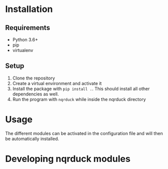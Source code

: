 # Installation 
## Requirements
- Python 3.6+
- pip
- virtualenv
## Setup
1. Clone the repository
2. Create a virtual environment and activate it
3. Install the package with `pip install .`. This should install all other dependencies as well.
4. Run the program with `nqrduck` while inside the nqrduck directory

# Usage
The different modules can be activated in the configuration file and will then be automatically installed. 

# Developing nqrduck modules
